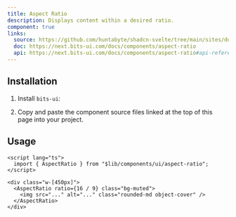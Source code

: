 ```yaml
---
title: Aspect Ratio
description: Displays content within a desired ratio.
component: true
links:
  source: https://github.com/huntabyte/shadcn-svelte/tree/main/sites/docs/src/lib/registry/default/ui/aspect-ratio
  doc: https://next.bits-ui.com/docs/components/aspect-ratio
  api: https://next.bits-ui.com/docs/components/aspect-ratio#api-reference
---
```


<script>
  import { ComponentPreview, ManualInstall, PMAddComp, PMInstall } from '$lib/components/docs';
</script>

<ComponentPreview name="aspect-ratio-demo">

<div></div>

</ComponentPreview>

## Installation

<PMAddComp name="aspect-ratio" />

<ManualInstall>

1. Install `bits-ui`:

<PMInstall command="bits-ui" />

2. Copy and paste the component source files linked at the top of this page into your project.

</ManualInstall>

## Usage

```svelte
<script lang="ts">
  import { AspectRatio } from "$lib/components/ui/aspect-ratio";
</script>

<div class="w-[450px]">
  <AspectRatio ratio={16 / 9} class="bg-muted">
    <img src="..." alt="..." class="rounded-md object-cover" />
  </AspectRatio>
</div>
```

